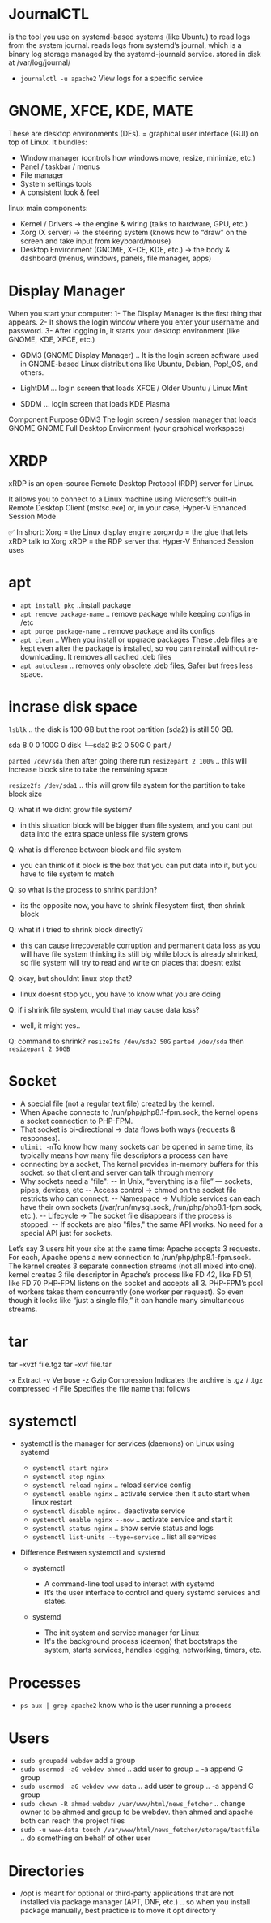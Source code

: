 # JournalCTL

is the tool you use on systemd-based systems (like Ubuntu) to read logs from the system journal.
reads logs from systemd’s journal, which is a binary log storage managed by the systemd-journald service.
stored in disk at /var/log/journal/
- `journalctl -u apache2` View logs for a specific service 


# GNOME, XFCE, KDE, MATE
These are desktop environments (DEs). = graphical user interface (GUI) on top of Linux.
It bundles:
- Window manager (controls how windows move, resize, minimize, etc.)
- Panel / taskbar / menus
- File manager
- System settings tools
- A consistent look & feel

linux main components:
- Kernel / Drivers → the engine & wiring (talks to hardware, GPU, etc.)
- Xorg (X server) → the steering system (knows how to “draw” on the screen and take input from keyboard/mouse)
- Desktop Environment (GNOME, XFCE, KDE, etc.) → the body & dashboard (menus, windows, panels, file manager, apps)

# Display Manager
When you start your computer:
1- The Display Manager is the first thing that appears.
2- It shows the login window where you enter your username and password.
3- After logging in, it starts your desktop environment (like GNOME, KDE, XFCE, etc.)

- GDM3 (GNOME Display Manager) .. It is the login screen software used in GNOME-based Linux distributions like Ubuntu, Debian, Pop!_OS, and others.

- LightDM ... login screen that loads XFCE / Older Ubuntu / Linux Mint

- SDDM ... login screen that loads KDE Plasma

Component	Purpose
GDM3	The login screen / session manager that loads GNOME
GNOME	Full Desktop Environment (your graphical workspace)



# XRDP
xRDP is an open-source Remote Desktop Protocol (RDP) server for Linux.

It allows you to connect to a Linux machine using Microsoft’s built-in Remote Desktop Client (mstsc.exe) or, in your case, Hyper-V Enhanced Session Mode


✅ In short:
Xorg = the Linux display engine
xorgxrdp = the glue that lets xRDP talk to Xorg
xRDP = the RDP server that Hyper-V Enhanced Session uses



# apt
- `apt install pkg` ..install package
- `apt remove package-name` .. remove package while keeping configs in /etc
- `apt purge package-name` .. remove package and its configs
- `apt clean` .. When you install or upgrade packages These .deb files are kept even after the package is installed, so you can reinstall without re-downloading. It removes all cached .deb files
- `apt autoclean` .. removes only obsolete .deb files, Safer but frees less space.


# incrase disk space
`lsblk` .. the disk is 100 GB but the root partition (sda2) is still 50 GB.

sda     8:0   0   100G  0 disk
└─sda2  8:2   0    50G  0 part / 

`parted /dev/sda` then after going there run `resizepart 2 100%` .. this will increase block size to take the remaining space

`resize2fs /dev/sda1` .. this will grow file system for the partition to take block size

Q: what if we didnt grow file system?
 - in this situation block will be bigger than file system, and you cant put data into the extra space unless file system grows

Q: what is difference between block and file system
 - you can think of it block is the box that you can put data into it, but you have to file system to match

Q: so what is the process to shrink partition?
 - its the opposite now, you have to shrink filesystem first, then shrink block

Q: what if i tried to shrink block directly?
 - this can cause irrecoverable corruption and permanent data loss as you will have file system thinking its still big while block is already shrinked, so file system will try to read and write on places that doesnt exist

Q: okay, but shouldnt linux stop that?
 - linux doesnt stop you, you have to know what you are doing

Q: if i shrink file system, would that may cause data loss?
 - well, it might yes..

Q: command to shrink?
 `resize2fs /dev/sda2 50G`
 `parted /dev/sda` then `resizepart 2 50GB`


# Socket
- A special file (not a regular text file) created by the kernel.
- When Apache connects to /run/php/php8.1-fpm.sock, the kernel opens a socket connection to PHP-FPM.
- That socket is bi-directional → data flows both ways (requests & responses).
- `ulimit -n`To know how many sockets can be opened in same time, its typically means how many file descriptors a process can have
- connecting by a socket, The kernel provides in-memory buffers for this socket. so that client and server can talk through memory
- Why sockets need a "file": 
    -- In Unix, “everything is a file” — sockets, pipes, devices, etc
    -- Access control → chmod on the socket file restricts who can connect.
    -- Namespace → Multiple services can each have their own sockets (/var/run/mysql.sock, /run/php/php8.1-fpm.sock, etc.).
    -- Lifecycle → The socket file disappears if the process is stopped.
    -- If sockets are also "files," the same API works. No need for a special API just for sockets.


Let’s say 3 users hit your site at the same time:
Apache accepts 3 requests.
For each, Apache opens a new connection to /run/php/php8.1-fpm.sock.
The kernel creates 3 separate connection streams (not all mixed into one).
kernel creates 3 file descriptor in Apache’s process like FD 42, like FD 51, like FD 70
PHP-FPM listens on the socket and accepts all 3.
PHP-FPM’s pool of workers takes them concurrently (one worker per request).
So even though it looks like “just a single file,” it can handle many simultaneous streams.



# tar
tar -xvzf file.tgz
tar -xvf file.tar

-x	Extract
-v	Verbose
-z	Gzip Compression	Indicates the archive is .gz / .tgz compressed
-f	File	Specifies the file name that follows

# systemctl
- systemctl is the manager for services (daemons) on Linux using systemd
    - `systemctl start nginx`
    - `systemctl stop nginx`
    - `systemctl reload nginx` .. reload service config
    - `systemctl enable nginx` .. activate service then it auto start when linux restart
    - `systemctl disable nginx` .. deactivate service
    - `systemctl enable nginx --now` .. activate service and start it
    - `systemctl status nginx` .. show servie status and logs
    - `systemctl list-units --type=service` .. list all services


- Difference Between systemctl and systemd
    - systemctl
        - A command-line tool used to interact with systemd
        - It’s the user interface to control and query systemd services and states.
        
    - systemd
        - The init system and service manager for Linux
        - It's the background process (daemon) that bootstraps the system, starts services, handles logging, networking, timers, etc.

# Processes

- `ps aux | grep apache2` know who is the user running a process


# Users

- `sudo groupadd webdev` add a group
- `sudo usermod -aG webdev ahmed` .. add user to group .. -a append G group
- `sudo usermod -aG webdev www-data` .. add user to group .. -a append G group
- `sudo chown -R ahmed:webdev /var/www/html/news_fetcher` .. change owner to be ahmed and group to be webdev. then ahmed and apache both can reach the project files
- `sudo -u www-data touch /var/www/html/news_fetcher/storage/testfile` .. do something on behalf of other user



# Directories
- /opt is meant for optional or third-party applications that are not installed via package manager (APT, DNF, etc.) .. so when you install package manually, best practice is to move it opt directory